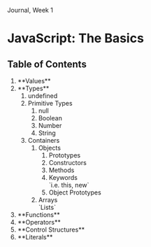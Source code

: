Journal, Week 1

# JavaScript: The Basics

<h2>Table of Contents</h2>
<ol>
  <li>**Values**</li>
  <li>**Types**
    <ol>
      <li>undefined</li>
      <li>Primitive Types
        <ol>
          <li>null</li>
          <li>Boolean</li> 
          <li>Number</li>
          <li>String</li>
        </ol>
      </li>
      <li> Containers
        <ol>
          <li>Objects
            <ol>
              <li>Prototypes</li>
              <li>Constructors</li>
              <li>Methods</li>
              <li>Keywords</li> `i.e. this, new`
              <li>Object Prototypes</li>
            </ol>
          </li>
          <li>Arrays</li> `Lists`
        </ol>
      </li>
    </ol>
  <li>**Functions**</li>
  <li>**Operators**</li>
  <li>**Control Structures**</li>
  <li>**Literals**</li>
</ol>
